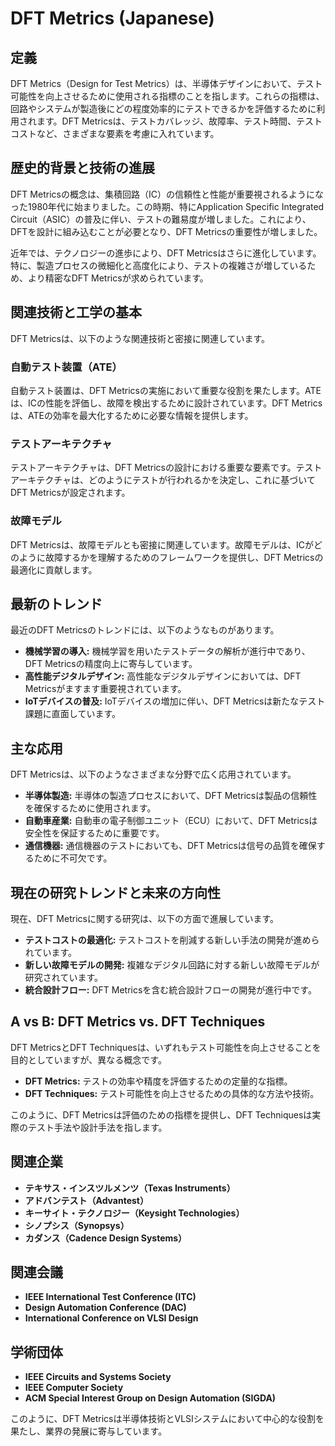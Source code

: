 # DFT Metrics (Japanese)

## 定義

DFT Metrics（Design for Test Metrics）は、半導体デザインにおいて、テスト可能性を向上させるために使用される指標のことを指します。これらの指標は、回路やシステムが製造後にどの程度効率的にテストできるかを評価するために利用されます。DFT Metricsは、テストカバレッジ、故障率、テスト時間、テストコストなど、さまざまな要素を考慮に入れています。

## 歴史的背景と技術の進展

DFT Metricsの概念は、集積回路（IC）の信頼性と性能が重要視されるようになった1980年代に始まりました。この時期、特にApplication Specific Integrated Circuit（ASIC）の普及に伴い、テストの難易度が増しました。これにより、DFTを設計に組み込むことが必要となり、DFT Metricsの重要性が増しました。

近年では、テクノロジーの進歩により、DFT Metricsはさらに進化しています。特に、製造プロセスの微細化と高度化により、テストの複雑さが増しているため、より精密なDFT Metricsが求められています。

## 関連技術と工学の基本

DFT Metricsは、以下のような関連技術と密接に関連しています。

### 自動テスト装置（ATE）

自動テスト装置は、DFT Metricsの実施において重要な役割を果たします。ATEは、ICの性能を評価し、故障を検出するために設計されています。DFT Metricsは、ATEの効率を最大化するために必要な情報を提供します。

### テストアーキテクチャ

テストアーキテクチャは、DFT Metricsの設計における重要な要素です。テストアーキテクチャは、どのようにテストが行われるかを決定し、これに基づいてDFT Metricsが設定されます。

### 故障モデル

DFT Metricsは、故障モデルとも密接に関連しています。故障モデルは、ICがどのように故障するかを理解するためのフレームワークを提供し、DFT Metricsの最適化に貢献します。

## 最新のトレンド

最近のDFT Metricsのトレンドには、以下のようなものがあります。

- **機械学習の導入:** 機械学習を用いたテストデータの解析が進行中であり、DFT Metricsの精度向上に寄与しています。
- **高性能デジタルデザイン:** 高性能なデジタルデザインにおいては、DFT Metricsがますます重要視されています。
- **IoTデバイスの普及:** IoTデバイスの増加に伴い、DFT Metricsは新たなテスト課題に直面しています。

## 主な応用

DFT Metricsは、以下のようなさまざまな分野で広く応用されています。

- **半導体製造:** 半導体の製造プロセスにおいて、DFT Metricsは製品の信頼性を確保するために使用されます。
- **自動車産業:** 自動車の電子制御ユニット（ECU）において、DFT Metricsは安全性を保証するために重要です。
- **通信機器:** 通信機器のテストにおいても、DFT Metricsは信号の品質を確保するために不可欠です。

## 現在の研究トレンドと未来の方向性

現在、DFT Metricsに関する研究は、以下の方面で進展しています。

- **テストコストの最適化:** テストコストを削減する新しい手法の開発が進められています。
- **新しい故障モデルの開発:** 複雑なデジタル回路に対する新しい故障モデルが研究されています。
- **統合設計フロー:** DFT Metricsを含む統合設計フローの開発が進行中です。

## A vs B: DFT Metrics vs. DFT Techniques

DFT MetricsとDFT Techniquesは、いずれもテスト可能性を向上させることを目的としていますが、異なる概念です。

- **DFT Metrics:** テストの効率や精度を評価するための定量的な指標。
- **DFT Techniques:** テスト可能性を向上させるための具体的な方法や技術。

このように、DFT Metricsは評価のための指標を提供し、DFT Techniquesは実際のテスト手法や設計手法を指します。

## 関連企業

- **テキサス・インスツルメンツ（Texas Instruments）**
- **アドバンテスト（Advantest）**
- **キーサイト・テクノロジー（Keysight Technologies）**
- **シノプシス（Synopsys）**
- **カダンス（Cadence Design Systems）**

## 関連会議

- **IEEE International Test Conference (ITC)**
- **Design Automation Conference (DAC)**
- **International Conference on VLSI Design**

## 学術団体

- **IEEE Circuits and Systems Society**
- **IEEE Computer Society**
- **ACM Special Interest Group on Design Automation (SIGDA)**

このように、DFT Metricsは半導体技術とVLSIシステムにおいて中心的な役割を果たし、業界の発展に寄与しています。